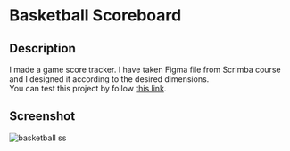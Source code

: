 # Basketball Scoreboard


## Description

I made a game score tracker. I have taken Figma file from Scrimba course and I designed it according to the desired dimensions.  
You can test this project by follow [this link](https://ebrar-basketball-scoreboard.netlify.app/).



## Screenshot

![basketball ss](https://user-images.githubusercontent.com/102172877/204804030-e30530ed-e759-4cbb-8b6a-4d6100999987.jpg)
